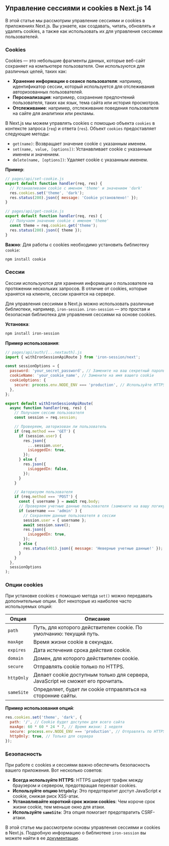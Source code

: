 ## Управление сессиями и cookies в Next.js 14

В этой статье мы рассмотрим управление сессиями и cookies в приложениях Next.js. Вы узнаете, как создавать, читать, обновлять и удалять cookies, а также как использовать их для управления сессиями пользователей.

### Cookies

Cookies — это небольшие фрагменты данных, которые веб-сайт сохраняет на компьютере пользователя. Они используются для различных целей, таких как:

*  **Хранение информации о сеансе пользователя**: например, идентификатор сессии, который используется для отслеживания авторизованных пользователей.
*  **Персонализация**: например, сохранение предпочтений пользователя, таких как язык, тема сайта или история просмотров.
*  **Отслеживание**: например, отслеживание поведения пользователя на сайте для аналитики или рекламы.

В Next.js мы можем управлять cookies с помощью объекта `cookies` в контексте запроса (`req`) и ответа (`res`). Объект `cookies` предоставляет следующие методы:

*  `get(name)`: Возвращает значение cookie с указанным именем.
*  `set(name, value, [options])`: Устанавливает cookie с указанным именем и значением. 
*  `delete(name, [options])`: Удаляет cookie с указанным именем.

**Пример**:

```javascript
// pages/api/set-cookie.js
export default function handler(req, res) {
  // Устанавливаем cookie с именем 'theme' и значением 'dark'
  res.cookies.set('theme', 'dark');
  res.status(200).json({ message: 'Cookie установлено!' });
}
```

```javascript
// pages/api/get-cookie.js
export default function handler(req, res) {
  // Получаем значение cookie с именем 'theme'
  const theme = req.cookies.get('theme');
  res.status(200).json({ theme });
}
```

**Важно**: Для работы с cookies необходимо установить библиотеку `cookie`:
```bash
npm install cookie
```

### Сессии

Сессии используются для хранения информации о пользователе на протяжении нескольких запросов. В отличие от cookies, которые хранятся на клиенте, сессии хранятся на сервере. 

Для управления сессиями в Next.js можно использовать различные библиотеки, например, `iron-session`. `iron-session` — это простая и безопасная библиотека для управления сессиями на основе cookies.

**Установка**:

```bash
npm install iron-session
```

**Пример использования**:

```javascript
// pages/api/auth/[...nextauth].js
import { withIronSessionApiRoute } from 'iron-session/next';

const sessionOptions = {
  password: 'your_secret_password', // Замените на ваш секретный пароль
  cookieName: 'your_cookie_name', // Замените на имя вашего cookie
  cookieOptions: {
    secure: process.env.NODE_ENV === 'production', // Используйте HTTPS в production
  },
};

export default withIronSessionApiRoute(
  async function handler(req, res) {
    // Получаем сессию пользователя
    const session = req.session;

    // Проверяем, авторизован ли пользователь
    if (req.method === 'GET') {
      if (session.user) {
        res.json({
          ...session.user,
          isLoggedIn: true,
        });
      } else {
        res.json({
          isLoggedIn: false,
        });
      }
    }

    // Авторизуем пользователя
    if (req.method === 'POST') {
      const { username } = await req.body;
      // Проверяем учетные данные пользователя (замените на вашу логику)
      if (username === 'admin' ) {
        // Сохраняем данные пользователя в сессии
        session.user = { username };
        await session.save();
        res.json({
          isLoggedIn: true,
        });
      } else {
        res.status(401).json({ message: 'Неверные учетные данные!' });
      }
    }
  },
  sessionOptions
);
```

### Опции cookies

При установке cookies с помощью метода `set()` можно передавать дополнительные опции. Вот некоторые из наиболее часто используемых опций:

| Опция      | Описание                                                                     |
|-------------|-----------------------------------------------------------------------------|
| `path`     | Путь, для которого действителен cookie. По умолчанию: текущий путь.   |
| `maxAge`    | Время жизни cookie в секундах.                                            |
| `expires`  | Дата истечения срока действия cookie.                                       |
| `domain`   | Домен, для которого действителен cookie.                               |
| `secure`    | Отправлять cookie только по HTTPS.                                          |
| `httpOnly` | Делает cookie доступным только для сервера, JavaScript не сможет его прочитать. |
| `sameSite` |  Определяет, будет ли cookie отправляться на сторонние сайты.             |

**Пример использования опций**:

```javascript
res.cookies.set('theme', 'dark', {
  path: '/', // Cookie будет доступен для всего сайта
  maxAge: 60 * 60 * 24 * 7, // Время жизни: 1 неделя
  secure: process.env.NODE_ENV === 'production', // Отправлять по HTTPS в production
  httpOnly: true, // Только для сервера
});
```

### Безопасность

При работе с cookies и сессиями важно обеспечить безопасность вашего приложения. Вот несколько советов:

*  **Всегда используйте HTTPS**: HTTPS шифрует трафик между браузером и сервером, предотвращая перехват cookies.
*  **Используйте опцию `httpOnly`**: Это предотвратит доступ JavaScript к cookie, снижая риск XSS-атак.
*  **Устанавливайте короткий срок жизни cookies**: Чем короче срок жизни cookie, тем меньше окно для атаки.
*  **Используйте `sameSite`**:  Эта опция помогает предотвратить CSRF-атаки.

В этой статье мы рассмотрели основы управления сессиями и cookies в Next.js. Подробную информацию о библиотеке `iron-session` вы можете найти в ее [документации](https://github.com/vvo/iron-session). 
